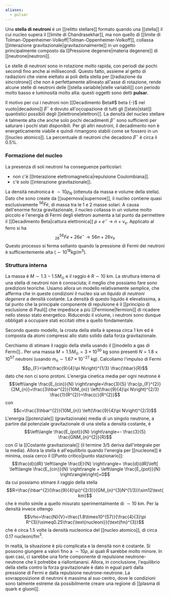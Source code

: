 ```yaml
---
aliases:
  - pulsar
---
```

Una **stella di neutroni** è un [[relitto stellare]] formato quando una [[stella]] il cui nucleo supera il [[limite di Chandrasekhar]], ma non quello di [[limite di Tolman-Oppenheimer-Volkoff|Tolman-Oppenheimer-Volkoff]], collassa [[interazione gravitazionale|gravitazionalmente]] in un oggetto principalmente composto da [[Pressione degenere|materia degenere]] di [[neutrone|neutroni]].

Le stelle di neutroni sono in rotazione molto rapida, con periodi dai pochi secondi fino anche ai millisecondi. Questo fatto, assieme al getto di radiazioni che viene eiettato ai poli della stella per [[radiazione da sincrotrone]] che non è perfettamente allineato all'asse di rotazione, rende alcune stelle di neutroni delle [[stella variabile|stelle variabili]] con periodo molto basso e luminosità molto alta: questi oggetti sono detti **pulsar**.

Il motivo per cui i neutroni non [[Decadimento Beta#$ beta {-}$ nel vuoto|decadono]] $\beta^{-}$ è dovuto all'occupazione di tutti gli [[stato|stati]] quantistici possibili degli [[elettrone|elettroni]]. La densità del nucleo stellare è talmente alta che anche solo pochi decadimenti $\beta^{-}$ sono sufficienti per saturare i pochi stati disponibili. Per gli altri neutroni, il decadimento non è energeticamente viabile e quindi rimangono stabili come se fossero in un [[nucleo atomico]]. La percentuale di neutroni che decadono $\beta^{-}$ è circa il 0.5%.
### Formazione del nucleo
La presenza di soli neutroni ha conseguenze particolari:
- non c'è [[Interazione elettromagnetica|repulsione Coulombiana]].
- c'è solo [[interazione gravitazionale]].

La densità neutronica è $\sim10\rho_{N}$ (ottenuta da massa e volume della stella). Dato che sono create da [[supernova|supernove]], il nucleo contiene quasi esclusivamente $^{56}Fe$, di massa tra le 1 e 2 masse solari. A causa dell'enorme forza gravitazionale, il nucleo collassa in un volume molto piccolo e l'energia di Fermi degli elettroni aumenta a tal punto da permettere il [[Decadimento Beta|cattura elettronica]] $p+e^{-} \rightarrow n+\nu_{e}$. Applicato al ferro si ha
$$^{56}_{26}Fe+26e^{-}\rightarrow56n+26\nu_{e}$$
Questo processo si ferma soltanto quando la pressione di Fermi dei neutroni è sufficientemente alta ($\sim10^{18}kg/m^{3}$).
### Struttura interna
La massa è $M\sim1.3-1.5M_{\odot}$ e il raggio è $R\sim10$ km. La struttura interna di una stella di neutroni non è conosciuta; il meglio che possiamo fare sono predizioni teoriche. Usiamo allora un modello relativamente semplice, che afferma che in queste condizioni il nucleo sia un *liquido di neutroni degenere* a densità costante. La densità di questo liquido è elevatissima, a tal punto che la principale componente di repulsione è il [[principio di esclusione di Pauli]] che impedisce a più [[Fermione|fermioni]] di ricadere nello stesso stato energetico. Riducendo il volume, i neutroni sono dunque obbligati a occupare stati eccitati oltre a quello fondamentale.

Secondo questo modello, la crosta della stella è spessa circa 1 km ed è composta da atomi compressi allo stato solido dalla forza gravitazionale.

Cerchiamo di stimare il raggio della stella usando il [[modello a gas di Fermi]].. Per una massa $M=1.5M_{\odot}=3\times10^{30}$ kg sono presenti $N=1.8\times10^{57}$ neutroni (usando $m_{n}\sim1.67\times10^{-27}$ kg). Calcoliamo l'impulso di Fermi
$$p_{F}=\left(\frac{9}{4}\pi N\right)^{1/3} \frac{\hbar}{R}$$
dato che non ci sono protoni. L'energia cinetica media per ogni neutrone è
$$\left\langle \frac{E_{cin}}{N} \right\rangle=\frac{3}{5} \frac{p_{F}^{2}}{2M_{n}}=\frac{3\hbar^{2}}{10M_{n}} \left(\frac{9}{4}\pi N\right)^{2/3} \frac{1}{R^{2}}=\frac{c}{R^{2}}$$
con
$$c=\frac{3\hbar^{2}}{10M_{n}} \left(\frac{9}{4}\pi N\right)^{2/3}$$
L'energia [[potenziale]] (gravitazionale) media di un singolo neutrone, a partire dal potenziale gravitazionale di una stella a densità costante, è
$$\left\langle \frac{E_{pot}}{N} \right\rangle=- \frac{3}{5} \frac{GNM_{n}^{2}}{R}$$
con $G$ la [[Costante gravitazionale]] (il termine 3/5 deriva dall'integrale per la media). Allora la stella è all'equilibrio quando l'energia per [[nucleone]] è minima, ossia cerco il [[Punto critico|punto stazionario]]:
$$\frac{d}{dR} \left\langle \frac{E}{N} \right\rangle= \frac{d}{dR}\left[ \left\langle \frac{E_{cin}}{N} \right\rangle + \left\langle \frac{E_{pot}}{N} \right\rangle\right]=0$$
da cui possiamo stimare il raggio della stella
$$R=\frac{\hbar^{2}(\frac{9}{4}\pi)^{2/3}}{GM_{n}^{3}N^{1/3}}\sim12\text{ km}$$
che è molto simile a quello misurato sperimentalmente di $\sim10$ km. Per la densità invece ottengo
$$\rho=\frac{N}{V}=\frac{1.8\times10^{57}}{\frac{4}{3}\pi R^{3}}\simeq0.25\frac{\text{nucleoni}}{\text{fm}^{3}}$$
che è circa 1.5 volte la densità nucleonica del [[nucleo atomico]], di circa $0.17$ nucleoni/fm$^{3}$.

In realtà, la situazione è più complicata e la densità non è costante. Si possono giungere a valori fino a $\sim10\rho$, ai quali $R$ sarebbe molto minore. In quei casi, ci sarebbe una forte componente di repulsione neutrone-neutrone che li potrebbe a riallontanarsi. Allora, in conclusione, l'equilibrio della stella contro la forza gravitazionale è dato in egual parti dalla pressione di Fermi e dalla repulsione neutrone-neutrone. La sovrapposizione di neutroni è massima al suo centro, dove le condizioni sono talmente estreme da possibilmente creare una regione di [[plasma di quark e gluoni]].